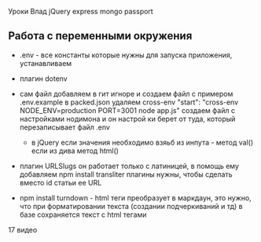 Уроки Влад
jQuery express mongo passport

## Работа с переменными окружения

- .env - все константы которые нужны для запуска приложения, устанавливаем
- плагин dotenv
- сам файл добавляем в гит игноре и создаем файл с примером .env.example
  в packed.json удаляем cross-env "start": "cross-env NODE_ENV=production PORT=3001 node app.js"
  создаем файл с настройками нодимона и он настрой ки берет от туда, который перезаписывает файл .env

  - в jQuery если значения необходимо взяьб из инпута - метод val()
    если из дива метод html()

- плагин URLSlugs он работает только с латиницей, в помощь ему добавляем npm install transliter плагины нужны, чтобы сделать вместо id статьи ее URL

- npm install turndown - html теги преобразует в маркдаун, это нужно, что при форматировании текста (создании подчеркиваний и тд) в базе сохраняется текст с html тегами

17 видео
